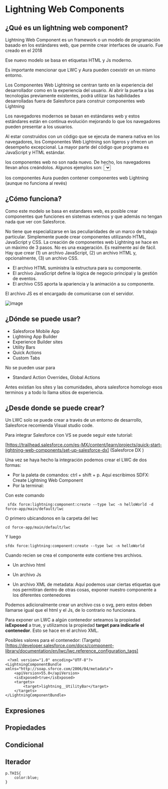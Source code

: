# Lightning Web Components

## ¿Qué es un lightning web component?

Lightning Web Component es un framework o un modelo de programación basado en los estándares web, que permite crear interfaces de usuario. Fue creado en el 2018

Ese nuevo modelo se basa en etiquetas HTML y Js moderno. 

Es importante mencionar que LWC y Aura pueden coexistir en un mismo entorno.

Los Componentes Web Lightning se centran tanto en la experiencia del desarrollador como en la experiencia del usuario. Al abrir la puerta a las tecnologías previamente existentes, podrá utilizar las habilidades desarrolladas fuera de Salesforce para construir componentes web Lightning

Los navegadores modernos se basan en estándares web y estos estándares están en continua evolución mejorando lo que los navegadores pueden presentar a los usuarios. 

Al estar construidos con un código que se ejecuta de manera nativa en los navegadores, los Componentes Web Lightning son ligeros y ofrecen un desempeño excepcional. La mayor parte del código que programa es JavaScript y HTML estándar.

los componentes web no son nada nuevo. De hecho, los navegadores llevan años creándolos. Algunos ejemplos son: <select>, <video>, <input>, así como cualquier etiqueta que sirva como algo más que un contenedor. Estos elementos son en realidad el equivalente de componentes web. 
    
los componentes Aura pueden contener componentes web Lightning (aunque no funciona al revés)    
    
## ¿Cómo funciona?
    
Como este modelo se basa en estandares web, es posible crear componentes que funciones en sistemas externos y que además no tengan nada que ver con Salesforce.
    
No tiene que especializarse en las peculiaridades de un marco de trabajo particular. Simplemente puede crear componentes utilizando HTML, JavaScript y CSS. La creación de componentes web Lightning se hace en un máximo de 3 pasos. No es una exageración. Es realmente así de fácil. Hay que crear (1) un archivo JavaScript, (2) un archivo HTML y, opcionalmente, (3) un archivo CSS.

- El archivo HTML suministra la estructura para su componente.
- El archivo JavaScript define la lógica de negocio principal y la gestión de eventos.
- El archivo CSS aporta la apariencia y la animación a su componente.    
    
El archivo JS es el encargado de comunicarse con el servidor.    
    
![image](https://user-images.githubusercontent.com/100179095/189915826-506d3849-d70b-4b3a-8566-064ec628a661.png)
    
## ¿Dónde se puede usar?
    
- Salesforce Mobile App
- Lightning App Builder
- Experience Builder sites
- Utility Bars
- Quick Actions
- Custom Tabs
    
No se pueden usar para
    
- Standard Action Overrides, Global Actions    
    
Antes existian los sites y las comunidades, ahora salesforce homologo esos terminos y a todo lo llama sitios de experiencia.
    
## ¿Desde donde se puede crear?
    
Un LWC solo se puede crear a través de un entorno de desarrollo, Salesforce recomienda Visual studio code.  
    
Para integrar Salesforce con VS se puede seguir este tutorial: 
    
[https://trailhead.salesforce.com/es-MX/content/learn/projects/quick-start-lightning-web-components/set-up-salesforce-dx] (Salesforce DX )
    
Una vez se haya hecho la integración podemos crear el LWC de dos formas:
    
- Por la paleta de comandos: ctrl + shift + p. Aquí escribimos SDFX: Create Lightning Web Component
- Por la terminal:
    
 Con este comando
  
```Apex    
 sfdx force:lightning:component:create --type lwc -n helloWorld -d force-app/main/default/lwc
```    
    
O primero ubicandonos en la carpeta del lwc 
    
```Apex    
cd force-app/main/default/lwc
```
    
Y luego
    
```Apex     
sfdx force:lightning:component:create --type lwc -n helloWorld
```    
    
Cuando recien se crea el componente este contiene tres archivos. 
    
- Un archivo html
    
- Un archivo Js
    
-   Un archivo XML de metadata: Aquí podemos usar ciertas etiquetas que nos permitiran dentro de otras cosas, exponer nuestro componente a los diferentes
    contenedores
    
Podemos adicionalmente crear un archivo css o svg,  pero estos deben llamarse igual que el html y el Js, de lo contrario no funcionara.
    
Para exponer un LWC a algún contenedor seteamos la propiedad **isExposed** a true, y utilizamos la propiedad **target para indicarle el contenedor**. Esto se hace en el archivo XML.
    
Posibles valores para el contenedor: (Targets)[https://developer.salesforce.com/docs/component-library/documentation/en/lwc/lwc.reference_configuration_tags]   
    
```Apex   
 <?xml version="1.0" encoding="UTF-8"?>
<LightningComponentBundle xmlns="http://soap.sforce.com/2006/04/metadata">
    <apiVersion>55.0</apiVersion>
    <isExposed>true</isExposed>
    <targets>
        <target>lightning__UtilityBar</target>
    </targets>
</LightningComponentBundle>   
```     
    
## Expresiones

## Propiedades

## Condicional

## Iterador


```Apex
p.THIS{
    color:blue;
}
```
